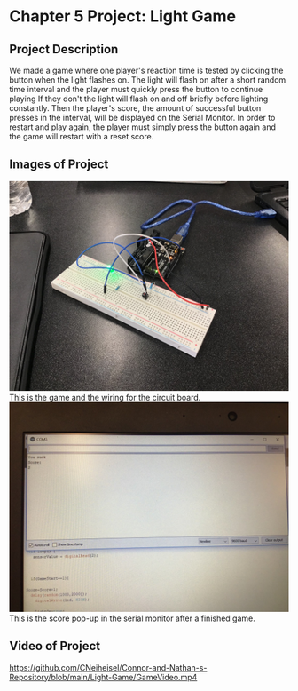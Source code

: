 # Chapter 5 Project: Light Game
## Project Description
We made a game where one player's reaction time is tested by clicking the button when the light flashes on. 
The light will flash on after a short random time interval and the player must quickly press the button to continue playing
If they don't the light will flash on and off briefly before lighting constantly.
Then the player's score, the amount of successful button presses in the interval, will be displayed on the Serial Monitor.
In order to restart and play again, the player must simply press the button again and the game will restart with a reset score.
## Images of Project
![Image of Game on breadboard](79C7890E-1774-4606-9B63-7000BD2649CA.jpeg)
This is the game and the wiring for the circuit board.
![Image of Scoreboard](7EE53617-21FF-49D7-BEF8-35E596F6E3C7.jpeg)
This is the score pop-up in the serial monitor after a finished game.
## Video of Project
https://github.com/CNeiheisel/Connor-and-Nathan-s-Repository/blob/main/Light-Game/GameVideo.mp4

